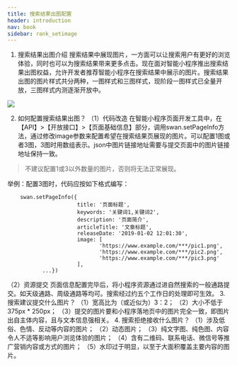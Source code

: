 ```yaml
---
title: 搜索结果出图配置
header: introduction
nav: book
sidebar: rank_setimage
---
```



1. 搜索结果出图介绍
搜索结果中展现图片，一方面可以让搜索用户有更好的浏览体验，同时也可以为搜索结果带来更多点击。现在面对智能小程序推出搜索结果出图权益，允许开发者推荐智能小程序在搜索结果中展示的图片。搜索结果出图的图片样式共分两种，一图样式和三图样式，现阶段一图样式已全量开放，三图样式内测逐渐开放中。


<div class="m-doc-custom-examples">
    <div class="m-doc-custom-examples-correct">
        <img src="https://b.bdstatic.com/searchbox/icms/searchbox/img/出图.png">
    </div>     
</div>

2. 如何配置搜索结果出图？
（1）代码改造
在智能小程序页面开发工具中，在【API】>【开放接口】>【页面基础信息】部分，调用swan.setPageInfo方法，通过修改image参数来配置希望在搜索结果页展现的图片。可以配置1图或者3图，3图时用数组表示。json中图片链接地址需要与提交页面中的图片链接地址保持一致。

>不建议配置1或3以外数量的图片，否则将无法正常展现。

举例：配置3图时，代码应按如下格式编写：

```
    swan.setPageInfo({
                      title: '页面标题',
                      keywords: '关键词1,关键词2',
                      description: '页面简介',
                      articleTitle: '文章标题',
                      releaseDate: '2019-01-02 12:01:30',
                      image: [
                             'https://www.example.com/***/pic1.png',
                             'https://www.example.com/***/pic2.png',
                             'https://www.example.com/***/pic3.png'
                      ],
           ...})
```
（2）资源提交
页面信息配置完毕后，将小程序资源通过进自然搜索的一般通路提交。如天级通路、周级通路等均可。搜索经过约五个工作日的处理即可生效。
3. 搜索建议提交什么图片？
（1）宽高比为（或近似为）3：2；
（2）大小不低于375px * 250px；
（3）提交的图片要和小程序落地页中的图片完全一致，即图片出自主体内容，且与文本信息强相关。
4. 搜索拒绝接收什么图片？
（1）涉及低俗、色情、反动等内容的图片；
（2）动态图片；
（3）纯文字图、纯色图、内容令人不适等影响用户浏览体验的图片；
（4）含有二维码、联系电话、微信号等推广营销内容或方式的图片；
（5）水印过于明显，以至于大面积覆盖主要内容的图片。

